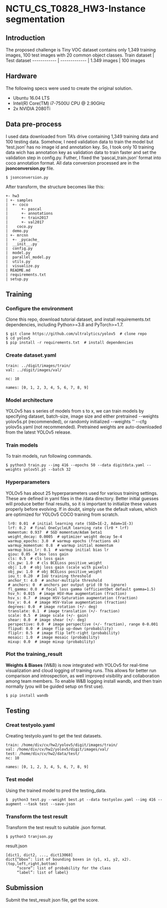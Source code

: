 # NCTU_CS_T0828_HW3-Instance segmentation
## Introduction
The proposed challenge is Tiny VOC dataset contains only 1,349 training images, 100 test images with 20 common object classes.
Train dataset | Test dataset
------------ | ------------- |
1.349 images | 100 images
## Hardware
The following specs were used to create the original solution.
- Ubuntu 16.04 LTS
- Intel(R) Core(TM) i7-7500U CPU @ 2.90GHz
- 2x NVIDIA 2080Ti
## Data pre-process
I used data downloaded from TA’s drive containing 1,349 training data and 100 testing data. Somehow, I need validation data to train the model but ‘test.json’ has no image id and annotation key. So, I took only 10 training data wich has annotation key as validation data to train faster and set the validation step in config.py. Futher, I fixed the ‘pascal_train.json’ format into coco annotation format. All data conversion processed are in the **jsonconversion.py** file.
 ```
 $ jsonconversion.py
 ```
After transform, the structure becomes like this:
```
+- hw3
| +- samples
|  +- coco 
|	   +- pascal
|	   +- annotations
|	   +- train2017
|	   +- val2017
|    coco.py
|  demo.py
| +- mrcnn
|  +- _pycache_
|  __init__.py 
|  config.py
|  model.py  	 
|  parallel_model.py
|  utils.py
|  visualize.py
| README.md
| requirements.txt
| setup.py
```

## Training
### Configure the environment
Clone this repo, download tutorial dataset, and install requirements.txt dependencies, including Python>=3.8 and PyTorch>=1.7.
```
$ git clone https://github.com/ultralytics/yolov5  # clone repo
$ cd yolov5
$ pip install -r requirements.txt  # install dependencies
```
### Create dataset.yaml
```
train: ../digit/images/train/
val: ../digit/images/val/

nc: 10

names: [0, 1, 2, 3, 4, 5, 6, 7, 8, 9]
```
### Model architecture
YOLOv5 has s series of models from s to x, we can train models by specifying dataset, batch-size, image size and either pretrained --weights yolov5s.pt (recommended), or randomly initialized --weights '' --cfg yolov5s.yaml (not recommended). Pretrained weights are auto-downloaded from the latest YOLOv5 release.
### Train models
To train models, run following commands.
```
$ python3 train.py --img 416 --epochs 50 --data digitdata.yaml --weights yolov5l.pt --batch 32
```
### Hyperparameters
YOLOv5 has about 25 hyperparameters used for various training settings. These are defined in yaml files in the /data directory. Better initial guesses will produce better final results, so it is important to initialize these values properly before evolving. If in doubt, simply use the default values, which are optimized for YOLOv5 COCO training from scratch.
```
 lr0: 0.01  # initial learning rate (SGD=1E-2, Adam=1E-3) 
 lrf: 0.2  # final OneCycleLR learning rate (lr0 * lrf) 
 momentum: 0.937  # SGD momentum/Adam beta1 
 weight_decay: 0.0005  # optimizer weight decay 5e-4 
 warmup_epochs: 3.0  # warmup epochs (fractions ok) 
 warmup_momentum: 0.8  # warmup initial momentum 
 warmup_bias_lr: 0.1  # warmup initial bias lr 
 giou: 0.05  # box loss gain 
 cls: 0.5  # cls loss gain 
 cls_pw: 1.0  # cls BCELoss positive_weight 
 obj: 1.0  # obj loss gain (scale with pixels) 
 obj_pw: 1.0  # obj BCELoss positive_weight 
 iou_t: 0.20  # IoU training threshold 
 anchor_t: 4.0  # anchor-multiple threshold 
 # anchors: 0  # anchors per output grid (0 to ignore) 
 fl_gamma: 0.0  # focal loss gamma (efficientDet default gamma=1.5) 
 hsv_h: 0.015  # image HSV-Hue augmentation (fraction) 
 hsv_s: 0.7  # image HSV-Saturation augmentation (fraction) 
 hsv_v: 0.4  # image HSV-Value augmentation (fraction) 
 degrees: 0.0  # image rotation (+/- deg) 
 translate: 0.1  # image translation (+/- fraction) 
 scale: 0.5  # image scale (+/- gain) 
 shear: 0.0  # image shear (+/- deg) 
 perspective: 0.0  # image perspective (+/- fraction), range 0-0.001 
 flipud: 0.0  # image flip up-down (probability) 
 fliplr: 0.5  # image flip left-right (probability) 
 mosaic: 1.0  # image mosaic (probability) 
 mixup: 0.0  # image mixup (probability) 
 ```
### Plot the training_result
**Weights & Biases** (W&B) is now integrated with YOLOv5 for real-time visualization and cloud logging of training runs. This allows for better run comparison and introspection, as well improved visibility and collaboration among team members. To enable W&B logging install wandb, and then train normally (you will be guided setup on first use).
```
$ pip install wandb
```
## Testing
### Creat testyolo.yaml
Creating testyolo.yaml to get the test datasets.
```
train: /home/div/cv/hw2/yolov5/digit/images/train/
val: /home/div/cv/hw2/yolov5/digit/images/val/
test: /home/div/cv/hw2/data/test/
nc: 10

names: [0, 1, 2, 3, 4, 5, 6, 7, 8, 9]
```
### Test model
Using the trained model to pred the testing_data.
```
$  python3 test.py --weight best.pt --data testyolov.yaml --img 416 --augment --task test --save-json
```
### Transform the test result
Transform the test result to suitable .json format.
```
$ python3 tranjson.py
```
result.json
```
[dict1, dict2, ..., dict13068]
dict{“bbox”: list of bounding boxes in (y1, x1, y2, x2). (top,left,right,bottom)
     “score”: list of probability for the class
     “label”: list of label}
```
## Submission
Submit the test_result json file, get the score.
